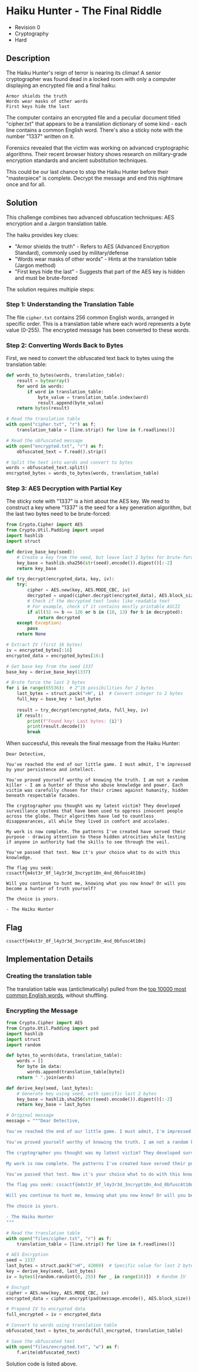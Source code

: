 # Haiku Hunter - The Final Riddle

* Revision 0
* Cryptography
* Hard

## Description

The Haiku Hunter's reign of terror is nearing its climax! A senior cryptographer was found dead in a locked room with only a computer displaying an encrypted file and a final haiku:

    Armor shields the truth
    Words wear masks of other words
    First keys hide the last

The computer contains an encrypted file and a peculiar document titled "cipher.txt" that appears to be a translation dictionary of some kind - each line contains a common English word. There's also a sticky note with the number "1337" written on it.

Forensics revealed that the victim was working on advanced cryptographic algorithms. Their recent browser history shows research on military-grade encryption standards and ancient substitution techniques.

This could be our last chance to stop the Haiku Hunter before their "masterpiece" is complete. Decrypt the message and end this nightmare once and for all.

## Solution

This challenge combines two advanced obfuscation techniques: AES encryption and a Jargon translation table.

The haiku provides key clues:
* "Armor shields the truth" - Refers to AES (Advanced Encryption Standard), commonly used by military/defense
* "Words wear masks of other words" - Hints at the translation table (Jargon method)
* "First keys hide the last" - Suggests that part of the AES key is hidden and must be brute-forced

The solution requires multiple steps:

### Step 1: Understanding the Translation Table
The file `cipher.txt` contains 256 common English words, arranged in specific order. This is a translation table where each word represents a byte value (0-255). The encrypted message has been converted to these words.

### Step 2: Converting Words Back to Bytes
First, we need to convert the obfuscated text back to bytes using the translation table:

```python
def words_to_bytes(words, translation_table):
    result = bytearray()
    for word in words:
        if word in translation_table:
            byte_value = translation_table.index(word)
            result.append(byte_value)
    return bytes(result)

# Read the translation table
with open("cipher.txt", "r") as f:
    translation_table = [line.strip() for line in f.readlines()]

# Read the obfuscated message
with open("encrypted.txt", "r") as f:
    obfuscated_text = f.read().strip()

# Split the text into words and convert to bytes
words = obfuscated_text.split()
encrypted_bytes = words_to_bytes(words, translation_table)
```

### Step 3: AES Decryption with Partial Key
The sticky note with "1337" is a hint about the AES key. We need to construct a key where "1337" is the seed for a key generation algorithm, but the last two bytes need to be brute-forced:

```python
from Crypto.Cipher import AES
from Crypto.Util.Padding import unpad
import hashlib
import struct

def derive_base_key(seed):
    # Create a key from the seed, but leave last 2 bytes for brute-forcing
    key_base = hashlib.sha256(str(seed).encode()).digest()[:-2]
    return key_base

def try_decrypt(encrypted_data, key, iv):
    try:
        cipher = AES.new(key, AES.MODE_CBC, iv)
        decrypted = unpad(cipher.decrypt(encrypted_data), AES.block_size)
        # Check if the decrypted text looks like readable text
        # For example, check if it contains mostly printable ASCII
        if all(32 <= b <= 126 or b in (10, 13) for b in decrypted):
            return decrypted
    except Exception:
        pass
    return None

# Extract IV (first 16 bytes)
iv = encrypted_bytes[:16]
encrypted_data = encrypted_bytes[16:]

# Get base key from the seed 1337
base_key = derive_base_key(1337)

# Brute force the last 2 bytes
for i in range(65536):  # 2^16 possibilities for 2 bytes
    last_bytes = struct.pack(">H", i)  # Convert integer to 2 bytes
    full_key = base_key + last_bytes
    
    result = try_decrypt(encrypted_data, full_key, iv)
    if result:
        print(f"Found key! Last bytes: {i}")
        print(result.decode())
        break
```

When successful, this reveals the final message from the Haiku Hunter:

```
Dear Detective,

You've reached the end of our little game. I must admit, I'm impressed by your persistence and intellect.

You've proved yourself worthy of knowing the truth. I am not a random killer - I am a hunter of those who abuse knowledge and power. Each victim was carefully chosen for their crimes against humanity, hidden beneath respectable facades.

The cryptographer you thought was my latest victim? They developed surveillance systems that have been used to oppress innocent people across the globe. Their algorithms have led to countless disappearances, all while they lived in comfort and accolades.

My work is now complete. The patterns I've created have served their purpose - drawing attention to these hidden atrocities while testing if anyone in authority had the skills to see through the veil.

You've passed that test. Now it's your choice what to do with this knowledge.

The flag you seek: cssactf{m4st3r_0f_l4y3r3d_3ncrypt10n_4nd_0bfusc4t10n}

Will you continue to hunt me, knowing what you now know? Or will you become a hunter of truth yourself?

The choice is yours.

- The Haiku Hunter
```

## Flag

`cssactf{m4st3r_0f_l4y3r3d_3ncrypt10n_4nd_0bfusc4t10n}`

## Implementation Details

### Creating the translation table

The translation table was (anticlimatically) pulled from the [top 10000 most common English words](https://github.com/david47k/top-english-wordlists/blob/master/top_english_words_lower_10000.txt), without shuffling.

### Encrypting the Message

```python
from Crypto.Cipher import AES
from Crypto.Util.Padding import pad
import hashlib
import struct
import random

def bytes_to_words(data, translation_table):
    words = []
    for byte in data:
        words.append(translation_table[byte])
    return " ".join(words)

def derive_key(seed, last_bytes):
    # Generate key using seed, with specific last 2 bytes
    key_base = hashlib.sha256(str(seed).encode()).digest()[:-2]
    return key_base + last_bytes

# Original message
message = """Dear Detective,

You've reached the end of our little game. I must admit, I'm impressed by your persistence and intellect.

You've proved yourself worthy of knowing the truth. I am not a random killer - I am a hunter of those who abuse knowledge and power. Each victim was carefully chosen for their crimes against humanity, hidden beneath respectable facades.

The cryptographer you thought was my latest victim? They developed surveillance systems that have been used to oppress innocent people across the globe. Their algorithms have led to countless disappearances, all while they lived in comfort and accolades.

My work is now complete. The patterns I've created have served their purpose - drawing attention to these hidden atrocities while testing if anyone in authority had the skills to see through the veil.

You've passed that test. Now it's your choice what to do with this knowledge.

The flag you seek: cssactf{m4st3r_0f_l4y3r3d_3ncrypt10n_4nd_0bfusc4t10n}

Will you continue to hunt me, knowing what you now know? Or will you become a hunter of truth yourself?

The choice is yours.

- The Haiku Hunter
"""

# Read the translation table
with open("files/cipher.txt", "r") as f:
    translation_table = [line.strip() for line in f.readlines()]

# AES Encryption
seed = 1337
last_bytes = struct.pack(">H", 42069)  # Specific value for last 2 bytes
key = derive_key(seed, last_bytes)
iv = bytes([random.randint(0, 255) for _ in range(16)])  # Random IV

# Encrypt
cipher = AES.new(key, AES.MODE_CBC, iv)
encrypted_data = cipher.encrypt(pad(message.encode(), AES.block_size))

# Prepend IV to encrypted data
full_encrypted = iv + encrypted_data

# Convert to words using translation table
obfuscated_text = bytes_to_words(full_encrypted, translation_table)

# Save the obfuscated text
with open("files/encrypted.txt", "w") as f:
    f.write(obfuscated_text)
```

Solution code is listed above.